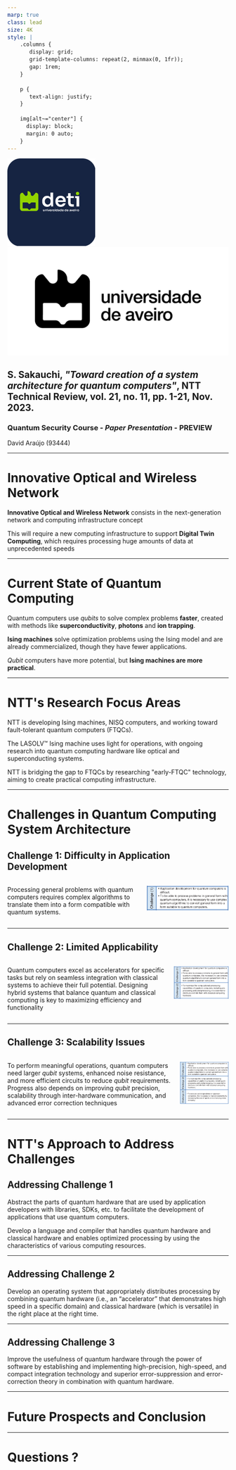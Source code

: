 ```yaml
---
marp: true
class: lead
size: 4K
style: |
    .columns {
       display: grid;
       grid-template-columns: repeat(2, minmax(0, 1fr));
       gap: 1rem;
    }

    p {
       text-align: justify;
    }

    img[alt~="center"] {
      display: block;
      margin: 0 auto;
    }
---
```


![height:100px](./images/deti-logo.png) ![height:100px](./images/Marca-UA-Complementar-PRETO.png)

## S. Sakauchi, **_"Toward creation of a system architecture for quantum computers"_**, NTT Technical Review, vol. 21, no. 11, pp. 1-21, Nov. 2023.

### Quantum Security Course - _Paper Presentation_ - PREVIEW

David Araújo (93444)

<!-- footer: 25th of October 2024 -->

<!--
This paper discusses the development of quantum computers and their potential role in supporting the Innovative Optical and Wireless Network (IOWN) concept.
-->

---

<!-- paginate: true -->
<!-- header: __Quantum Key Distribution Using Decoy State Protocol__ | Quantum Security Course - _Paper Presentation_ - PREVIEW-->
<!-- footer: '![height:50px](./images/deti-logo.png) ![height:50px](./images/Marca-UA-Complementar-PRETO.png)' -->

# Innovative Optical and Wireless Network

**Innovative Optical and Wireless Network** consists in the next-generation network and computing infrastructure concept

This will require a new computing infrastructure to support **Digital Twin Computing**, which requires processing huge amounts of data at unprecedented speeds

---

# Current State of Quantum Computing

<!--
-  Quantum computers using qubits
-  Ising machines for combinatorial optimization problems
-  Limited number of qubits
-  Error generation due to noise
-  Need for error correction
-->

Quantum computers use _qubits_ to solve complex problems **faster**, created with methods like **superconductivity**, **photons** and **ion trapping**.

**Ising machines** solve optimization problems using the Ising model and are already commercialized, though they have fewer applications.

_Qubit_ computers have more potential, but **Ising machines are more practical**.

<!--
NOTES
Number or qubits is currently limited. Current quantum computers lack scale and precision. Many companies and research institutes are developing multi-bit systems. A large-scale, fault-tolerant quantum computer (FTQC), capable of error correction during calculations like prime factorization, is not yet in practical use.

Ising machines specialize in solving combinatorial optimization problems that are time-consuming for classical computers. They use the Ising model, a statistical-mechanics model representing magnetic material properties. Unlike qubit-based quantum computers, Ising machines have limited applications but are already commercialized and lead in practical use.
-->

---

# NTT's Research Focus Areas

<!--
-  LASOLVTM computing system (Ising machine)
-  Optical quantum systems and superconducting systems
-  Error correction and suppression methods
-->

NTT is developing Ising machines, NISQ computers, and working toward fault-tolerant quantum computers (FTQCs).

The LASOLV™ Ising machine uses light for operations, with ongoing research into quantum computing hardware like optical and superconducting systems.

NTT is bridging the gap to FTQCs by researching "early-FTQC" technology, aiming to create practical computing infrastructure.

<!--
At NTT, they are advancing research in Ising machines and quantum computers, including NISQ computers and FTQCs.

They developed the LASOLV™ Ising machine, which uses light for operations, and are exploring its applications.

For quantum hardware, they are researching optical and superconducting systems. In software, their focus is on improving error correction and suppression for better performance.

Their goal is to bridge the gap from NISQ computers to FTQCs by developing "early-FTQC" technology and building practical computing infrastructure, as FTQCs can solve a broader range of problems but are more difficult to implement.
-->

---

# Challenges in Quantum Computing System Architecture

## Challenge 1: Difficulty in Application Development

<div class="columns">

<div>

Processing general problems with quantum computers requires complex algorithms to translate them into a form compatible with quantum systems.

</div>

<div>

![center](./images/challenges-solutions-01.png)

</div>

</div>

<!--
Quantum computers require specialized algorithms, making it necessary to study how general problems can be translated into complex quantum algorithms suitable for these systems. The reliance on quantum mechanics creates a high barrier for general application developers.

To address this, efforts are focused on abstracting quantum hardware into libraries and SDKs, similar to how early classical computers evolved from assembly languages to higher-level tools. The goal is to develop instruction sets, intermediate representations, programming languages, and compilers that optimize processing for different types of quantum hardware.
-->

---

## Challenge 2: Limited Applicability

<div class="columns">

<div>

Quantum computers excel as accelerators for specific tasks but rely on seamless integration with classical systems to achieve their full potential. Designing hybrid systems that balance quantum and classical computing is key to maximizing efficiency and functionality

</div>

<div>

![center](./images/challenges-solutions-02.png)

</div>

</div>

<!--
Quantum computers leverage superposition to process many inputs simultaneously, offering dramatic speed improvements for specific tasks like prime factorization. However, they are not fast enough to replace all classical computing operations. Instead, they function as accelerators. To maximize their advantage, it’s essential to design systems that integrate quantum and classical computing for optimal performance.
-->

---

## Challenge 3: Scalability Issues

<div class="columns">

<div>

To perform meaningful operations, quantum computers need larger _qubit_ systems, enhanced noise resistance, and more efficient circuits to reduce _qubit_ requirements. Progress also depends on improving _qubit_ precision, scalability through inter-hardware communication, and advanced error correction techniques

</div>

<div>

![center](./images/challenges-solutions-03.png)

</div>

</div>

<!--
Quantum computers have yet to achieve quantum transcendence, primarily due to insufficient qubits, noise susceptibility, and error correction needs. Overcoming this requires scaling up qubits, improving operational accuracy, and optimizing circuits to minimize qubit use. Efforts focus on advancing both hardware, for better qubits, and software, to enhance performance, scalability, and error management. These innovations aim to unlock the full potential of quantum computing systems.
-->

---

# NTT's Approach to Address Challenges

## Addressing Challenge 1

<!--
-  Abstracting quantum hardware components
-  Developing specialized instruction sets and compilers
-->

Abstract the parts of quantum hardware that are used by application developers with libraries, SDKs, etc. to facilitate the development of applications that use quantum computers.

Develop a language and compiler that handles quantum hardware and classical hardware and enables optimized processing by using the characteristics of various computing resources.

---

## Addressing Challenge 2

<!--
-  Investigating tightly coupled system architectures
-  Developing distributed operating systems
-->

Develop an operating system that appropriately distributes processing by combining quantum hardware (i.e., an “accelerator” that demonstrates high speed in a specific domain) and classical hardware (which is versatile) in the right place at the right time.

---

## Addressing Challenge 3

<!--
-  Improving qubit scalability through hardware research
-  Enhancing software capabilities for error suppression and tolerance
-->

Improve the usefulness of quantum hardware through the power of software by establishing and implementing high-precision, high-speed, and compact integration technology and superior error-suppression and error-correction theory in combination with quantum hardware.

---

# Future Prospects and Conclusion

<!--
-  Potential for ultra-high-speed problem-solving
-  Ongoing development from Ising machines to NISQ and FTQCs
-->

---

# Questions ?
